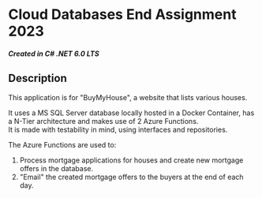 # Cloud Databases End Assignment 2023
##### Created in C# .NET 6.0 LTS
## Description
This application is for "BuyMyHouse", a website that lists various houses.

It uses a MS SQL Server database locally hosted in a Docker Container, has a N-Tier architecture and makes use of 2 Azure Functions.
<br>
It is made with testability in mind, using interfaces and repositories.

The Azure Functions are used to:
<br>
1. Process mortgage applications for houses and create new mortgage offers in the database.
2. "Email" the created mortgage offers to the buyers at the end of each day.

